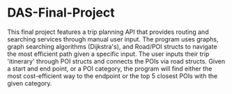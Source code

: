 # DAS-Final-Project
This final project features a trip planning API that provides routing and searching services through manual user input. The program uses graphs, graph searching algorithms (Dijkstra's), and Road/POI structs to navigate the most efficient path given a specific input. The user inputs their trip 'itinerary' through POI structs and connects the POIs via road structs. Given a start and end point, or a POI category, the program will find either the most cost-efficient way to the endpoint or the top 5 closest POIs with the given category.
